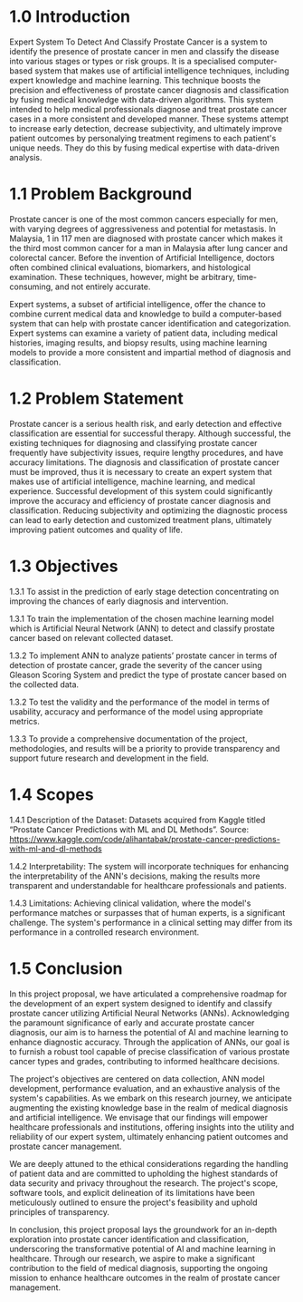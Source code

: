 # 1.0 Introduction

Expert System To Detect And Classify Prostate Cancer is a system to identify the presence of prostate cancer in men  and classify the disease into various stages or types or risk groups. It is a specialised computer-based system that makes use of artificial intelligence techniques, including expert knowledge and machine learning. This technique boosts the precision and effectiveness of prostate cancer diagnosis and classification by fusing medical knowledge with data-driven algorithms. This system intended to help medical professionals diagnose and treat prostate cancer cases in a more consistent and developed manner. These systems attempt to increase early detection, decrease subjectivity, and ultimately improve patient outcomes by personalying treatment regimens to each patient's unique needs. They do this by fusing medical expertise with data-driven analysis.

# 1.1 Problem Background
  
Prostate cancer is one of the most common cancers especially for men, with varying degrees of aggressiveness and potential for metastasis. In Malaysia, 1 in 117 men are diagnosed with prostate cancer which makes it the third most common cancer for a man in Malaysia after lung cancer and colorectal cancer. Before the invention of Artificial Intelligence,  doctors often combined clinical evaluations, biomarkers, and histological examination. These techniques, however, might be arbitrary, time-consuming, and not entirely accurate.

Expert systems, a subset of artificial intelligence, offer the chance to combine current medical data and knowledge to build a computer-based system that can help with prostate cancer identification and categorization. Expert systems can examine a variety of patient data, including medical histories, imaging results, and biopsy results, using machine learning models  to provide a more consistent and impartial method of diagnosis and classification.


# 1.2 Problem Statement

Prostate cancer is a serious health risk, and early detection and effective classification are essential for successful therapy. Although successful, the existing techniques for diagnosing and classifying prostate cancer frequently have subjectivity issues, require lengthy procedures, and have accuracy limitations. The diagnosis and classification of prostate cancer must be improved, thus it is necessary to create an expert system that makes use of artificial intelligence, machine learning, and medical experience. Successful development of this system could significantly improve the accuracy and efficiency of prostate cancer diagnosis and classification. Reducing subjectivity and optimizing the diagnostic process can lead to early detection and customized treatment plans, ultimately improving patient outcomes and quality of life.

# 1.3 Objectives

1.3.1 To assist in the prediction of early stage detection concentrating on improving the chances of early diagnosis and intervention. 

1.3.1 To train the implementation of the chosen machine learning model which is Artificial Neural Network (ANN) to detect and classify prostate cancer based on relevant collected dataset.

1.3.2 To implement ANN to analyze patients’ prostate cancer in terms of detection of prostate cancer, grade the severity of the cancer using Gleason Scoring System and predict the type of prostate cancer based on the collected data.

1.3.2 To test the validity and the performance of the model in terms of usability, accuracy and performance of the model using appropriate metrics.

1.3.3 To provide a comprehensive documentation of the project, methodologies, and results will be a priority to provide transparency and support future research and development in the field.

# 1.4 Scopes

1.4.1 Description of the Dataset: Datasets acquired from Kaggle titled “Prostate Cancer Predictions with ML and DL Methods”. Source: https://www.kaggle.com/code/alihantabak/prostate-cancer-predictions-with-ml-and-dl-methods

1.4.2 Interpretability: The system will incorporate techniques for enhancing the interpretability of the ANN's decisions, making the results more transparent and understandable for healthcare professionals and patients.

1.4.3 Limitations: Achieving clinical validation, where the model's performance matches or surpasses that of human experts, is a significant challenge. The system's performance in a clinical setting may differ from its performance in a controlled research environment.



 # 1.5 Conclusion
In this project proposal, we have articulated a comprehensive roadmap for the development of an expert system designed to identify and classify prostate cancer utilizing Artificial Neural Networks (ANNs). Acknowledging the paramount significance of early and accurate prostate cancer diagnosis, our aim is to harness the potential of AI and machine learning to enhance diagnostic accuracy. Through the application of ANNs, our goal is to furnish a robust tool capable of precise classification of various prostate cancer types and grades, contributing to informed healthcare decisions.

The project's objectives are centered on data collection, ANN model development, performance evaluation, and an exhaustive analysis of the system's capabilities. As we embark on this research journey, we anticipate augmenting the existing knowledge base in the realm of medical diagnosis and artificial intelligence. We envisage that our findings will empower healthcare professionals and institutions, offering insights into the utility and reliability of our expert system, ultimately enhancing patient outcomes and prostate cancer management.

We are deeply attuned to the ethical considerations regarding the handling of patient data and are committed to upholding the highest standards of data security and privacy throughout the research. The project's scope, software tools, and explicit delineation of its limitations have been meticulously outlined to ensure the project's feasibility and uphold principles of transparency.

In conclusion, this project proposal lays the groundwork for an in-depth exploration into prostate cancer identification and classification, underscoring the transformative potential of AI and machine learning in healthcare. Through our research, we aspire to make a significant contribution to the field of medical diagnosis, supporting the ongoing mission to enhance healthcare outcomes in the realm of prostate cancer management.



